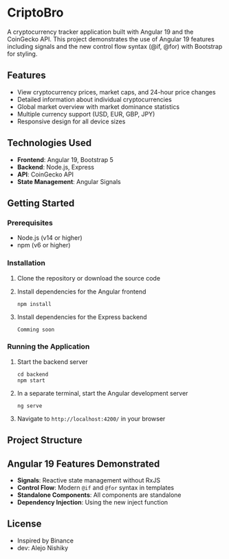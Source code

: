 # CriptoBro

A cryptocurrency tracker application built with Angular 19 and the CoinGecko API. This project demonstrates the use of Angular 19 features including signals and the new control flow syntax (@if, @for) with Bootstrap for styling.

## Features

- View cryptocurrency prices, market caps, and 24-hour price changes
- Detailed information about individual cryptocurrencies
- Global market overview with market dominance statistics
- Multiple currency support (USD, EUR, GBP, JPY)
- Responsive design for all device sizes

## Technologies Used

- **Frontend**: Angular 19, Bootstrap 5
- **Backend**: Node.js, Express
- **API**: CoinGecko API
- **State Management**: Angular Signals

## Getting Started

### Prerequisites

- Node.js (v14 or higher)
- npm (v6 or higher)

### Installation

1. Clone the repository or download the source code

2. Install dependencies for the Angular frontend
   ```
   npm install
   ```

3. Install dependencies for the Express backend
   ```
   Comming soon
   ```

### Running the Application

1. Start the backend server
   ```
   cd backend
   npm start
   ```

2. In a separate terminal, start the Angular development server
   ```
   ng serve
   ```

3. Navigate to `http://localhost:4200/` in your browser

## Project Structure


## Angular 19 Features Demonstrated

- **Signals**: Reactive state management without RxJS
- **Control Flow**: Modern `@if` and `@for` syntax in templates
- **Standalone Components**: All components are standalone
- **Dependency Injection**: Using the new inject function

## License
- Inspired by Binance
- dev: Alejo Nishiky
